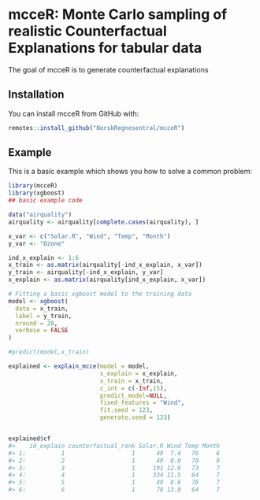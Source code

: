 
<!-- README.md is generated from README.Rmd. Please edit that file -->

# mcceR: Monte Carlo sampling of realistic Counterfactual Explanations for tabular data

<!-- badges: start -->
<!-- badges: end -->

The goal of mcceR is to generate counterfactual explanations

## Installation

You can install mcceR from GitHub with:

``` r
remotes::install_github("NorskRegnesentral/mcceR")
```

## Example

This is a basic example which shows you how to solve a common problem:

``` r
library(mcceR)
library(xgboost)
## basic example code

data("airquality")
airquality <- airquality[complete.cases(airquality), ]

x_var <- c("Solar.R", "Wind", "Temp", "Month")
y_var <- "Ozone"

ind_x_explain <- 1:6
x_train <- as.matrix(airquality[-ind_x_explain, x_var])
y_train <- airquality[-ind_x_explain, y_var]
x_explain <- as.matrix(airquality[ind_x_explain, x_var])

# Fitting a basic xgboost model to the training data
model <- xgboost(
  data = x_train,
  label = y_train,
  nround = 20,
  verbose = FALSE
)

#predict(model,x_train) 

explained <- explain_mcce(model = model,
                          x_explain = x_explain,
                          x_train = x_train,
                          c_int = c(-Inf,15),
                          predict_model=NULL,
                          fixed_features = "Wind",
                          fit.seed = 123,
                          generate.seed = 123)


explained$cf
#>    id_explain counterfactual_rank Solar.R Wind Temp Month
#> 1:          1                   1      49  7.4   76     6
#> 2:          2                   1      49  8.0   70     9
#> 3:          3                   1     191 12.6   73     7
#> 4:          4                   1     334 11.5   64     7
#> 5:          5                   1      49  8.6   76     7
#> 6:          6                   1      78 13.8   64     7
```
